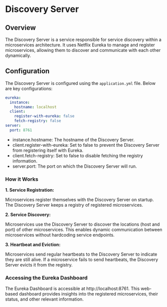 # Discovery Server

## Overview

The Discovery Server is a service responsible for service discovery within a microservices architecture. It uses Netflix Eureka to manage and register microservices, allowing them to discover and communicate with each other dynamically.

## Configuration

The Discovery Server is configured using the `application.yml` file. Below are key configurations:

```yaml
eureka:
  instance:
    hostname: localhost
  client:
    register-with-eureka: false
    fetch-registry: false
server:
  port: 8761
```
* instance.hostname: The hostname of the Discovery Server.
* client.register-with-eureka: Set to false to prevent the Discovery Server from registering itself with Eureka.
* client.fetch-registry: Set to false to disable fetching the registry information.
* server.port: The port on which the Discovery Server will run.

### How it Works
**1. Service Registration:**

Microservices register themselves with the Discovery Server on startup.
The Discovery Server keeps a registry of registered microservices.

**2. Service Discovery:**

Microservices use the Discovery Server to discover the locations (host and port) of other microservices.
This enables dynamic communication between microservices without hardcoding service endpoints.

**3. Heartbeat and Eviction:**

Microservices send regular heartbeats to the Discovery Server to indicate they are still alive.
If a microservice fails to send heartbeats, the Discovery Server evicts it from the registry.

### Accessing the Eureka Dashboard
The Eureka Dashboard is accessible at http://localhost:8761. This web-based dashboard provides insights into the registered microservices, their status, and other relevant information.